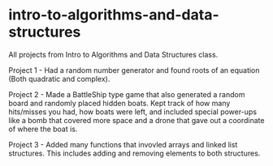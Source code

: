 # intro-to-algorithms-and-data-structures
All projects from Intro to Algorithms and Data Structures class.

Project 1 - Had a random number generator and found roots of an equation (Both quadratic and complex). 

Project 2 - Made a BattleShip type game that also generated a random board and randomly placed hidden boats. Kept track of how many hits/misses you had, how boats were left, and included special power-ups like a bomb that covered more space and a drone that gave out a coordinate of where the boat is. 

Project 3 - Added many functions that invovled arrays and linked list structures. This includes adding and removing elements to both structures. 
